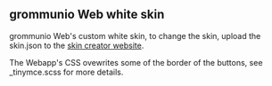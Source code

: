 grommunio Web white skin
------------------------

grommunio Web's custom white skin, to change the skin, upload
the skin.json to the [skin creator website](http://skin.tinymce.com/).

The Webapp's CSS ovewrites some of the border of the buttons, see
_tinymce.scss for more details.
